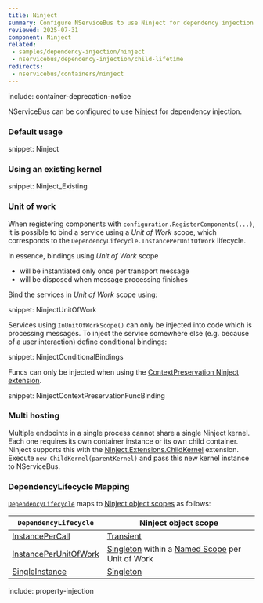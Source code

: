 ```yaml
---
title: Ninject
summary: Configure NServiceBus to use Ninject for dependency injection.
reviewed: 2025-07-31
component: Ninject
related:
 - samples/dependency-injection/ninject
 - nservicebus/dependency-injection/child-lifetime
redirects:
 - nservicebus/containers/ninject
---
```


include: container-deprecation-notice

NServiceBus can be configured to use [Ninject](http://www.ninject.org/) for dependency injection.

### Default usage

snippet: Ninject

### Using an existing kernel

snippet: Ninject_Existing

### Unit of work

When registering components with `configuration.RegisterComponents(...)`, it is possible to bind a service using a _Unit of Work_ scope, which corresponds to the `DependencyLifecycle.InstancePerUnitOfWork` lifecycle.

In essence, bindings using _Unit of Work_ scope

- will be instantiated only once per transport message
- will be disposed when message processing finishes

Bind the services in _Unit of Work_ scope using:

snippet: NinjectUnitOfWork

Services using `InUnitOfWorkScope()` can only be injected into code which is processing messages. To inject the service somewhere else (e.g. because of a user interaction) define conditional bindings:

snippet: NinjectConditionalBindings

Funcs can only be injected when using the [ContextPreservation Ninject extension](https://github.com/ninject/Ninject.Extensions.ContextPreservation/).

snippet: NinjectContextPreservationFuncBinding

### Multi hosting

Multiple endpoints in a single process cannot share a single Ninject kernel. Each one requires its own container instance or its own child container. Ninject supports this with the [Ninject.Extensions.ChildKernel](https://github.com/ninject/Ninject.Extensions.ChildKernel) extension. Execute `new ChildKernel(parentKernel)` and pass this new kernel instance to NServiceBus.

### DependencyLifecycle Mapping

[`DependencyLifecycle`](/nservicebus/dependency-injection/) maps to [Ninject object scopes](https://github.com/ninject/ninject/wiki/Object-Scopes) as follows:

| `DependencyLifecycle`                                                                                             | Ninject object scope                                                                                                        |
|-----------------------------------------------------------------------------------------------------------------|---------------------------------------------------------------------------------------------------------------------------|
| [InstancePerCall](/nservicebus/dependency-injection/#service-registrations-instance-per-call) | [Transient](https://github.com/ninject/ninject/wiki/Object-Scopes)         |
| [InstancePerUnitOfWork](/nservicebus/dependency-injection/#service-registrations-instance-per-unit-of-work)                    | [Singleton](https://github.com/ninject/ninject/wiki/Object-Scopes) within a [Named Scope](https://github.com/ninject/ninject.extensions.namedscope/wiki) per Unit of Work |
| [SingleInstance](/nservicebus/dependency-injection/#service-registrations-single-instance)                                  | [Singleton](https://github.com/ninject/ninject/wiki/Object-Scopes)                          |

include: property-injection
